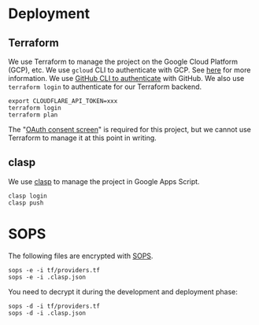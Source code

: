 # Deployment

## Terraform

We use Terraform to manage the project on the Google Cloud Platform (GCP), etc. We use `gcloud` CLI to authenticate with GCP. See [here](https://registry.terraform.io/providers/hashicorp/google/latest/docs/guides/getting_started#configuring-the-provider) for more information. We use [GitHub CLI to authenticate](https://registry.terraform.io/providers/integrations/github/latest/docs) with GitHub. We also use `terraform login` to authenticate for our Terraform backend.

```
export CLOUDFLARE_API_TOKEN=xxx
terraform login
terraform plan
```

The "[OAuth consent screen](https://developers.google.com/apps-script/guides/cloud-platform-projects)" is required for this project, but we cannot use Terraform to manage it at this point in writing.

## clasp

We use [clasp](https://github.com/google/clasp) to manage the project in Google Apps Script.

```
clasp login
clasp push
```

# SOPS

The following files are encrypted with [SOPS](https://getsops.io/).

```
sops -e -i tf/providers.tf
sops -e -i .clasp.json
```

You need to decrypt it during the development and deployment phase:

```
sops -d -i tf/providers.tf
sops -d -i .clasp.json
```
